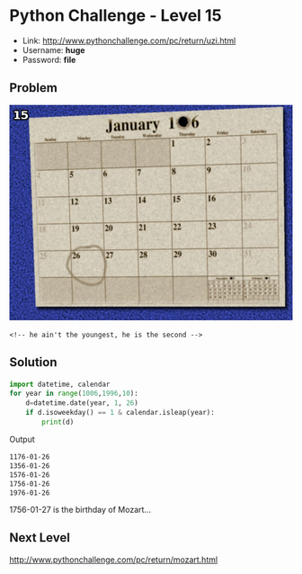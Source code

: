 # Python Challenge - Level 15

- Link: http://www.pythonchallenge.com/pc/return/uzi.html
- Username: **huge**
- Password: **file**

## Problem

![](images/screen15.jpg)

```
<!-- he ain't the youngest, he is the second -->
```
## Solution


```python
import datetime, calendar
for year in range(1006,1996,10):
    d=datetime.date(year, 1, 26)
    if d.isoweekday() == 1 & calendar.isleap(year):
        print(d)
```

Output

```
1176-01-26
1356-01-26
1576-01-26
1756-01-26
1976-01-26
```

1756-01-27 is the birthday of Mozart...

## Next Level

http://www.pythonchallenge.com/pc/return/mozart.html